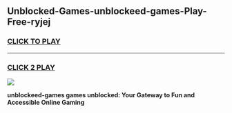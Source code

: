 
## Unblocked-Games-unblockeed-games-Play-Free-ryjej
<h3>
<a href="https://premium76.site?title=unblockeed-games&ref=10A">CLICK TO PLAY</a></h3>
<hr>

<h3>
<a href="https://premium76.site?title=unblockeed-games&ref=10A">CLICK 2 PLAY</a>
  
</h3>

<a href="https://premium76.site?title=unblockeed-games&ref=10A"><img src="https://clearcache.store/games.png"></a>


**unblockeed-games games unblocked: Your Gateway to Fun and Accessible Online Gaming**
